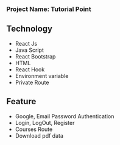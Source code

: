 <h3>Project Name: Tutorial Point</h3>
    <h2>Technology</h2>
    <ul>
        <li>React Js</li>
        <li>Java Script</li>
        <li>React Bootstrap</li>
        <li>HTML</li>
        <li>React Hook</li>
        <li>Environment variable</li>
        <li>Private Route</li>
    </ul>
    <h2>Feature</h2>
    <ul>
        <li>Google, Email Password Authentication</li>
        <li>Login, LogOut, Register</li>
        <li>Courses Route</li>
        <li>Download pdf data</li>
    </ul>
